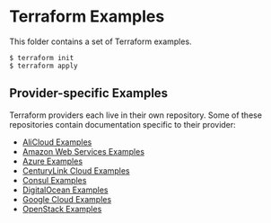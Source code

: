 # Terraform Examples

This folder contains a set of Terraform examples.

```shell
$ terraform init
$ terraform apply
```

## Provider-specific Examples

Terraform providers each live in their own repository. Some of these
repositories contain documentation specific to their provider:

* [AliCloud Examples](https://github.com/terraform-providers/terraform-provider-alicloud/tree/master/examples)
* [Amazon Web Services Examples](https://github.com/terraform-providers/terraform-provider-aws/tree/master/examples)
* [Azure Examples](https://github.com/terraform-providers/terraform-provider-azurerm/tree/master/examples)
* [CenturyLink Cloud Examples](https://github.com/terraform-providers/terraform-provider-clc/tree/master/examples)
* [Consul Examples](https://github.com/terraform-providers/terraform-provider-consul/tree/master/examples)
* [DigitalOcean Examples](https://github.com/terraform-providers/terraform-provider-digitalocean/tree/master/examples)
* [Google Cloud Examples](https://github.com/terraform-providers/terraform-provider-google/tree/master/examples)
* [OpenStack Examples](https://github.com/terraform-providers/terraform-provider-openstack/tree/master/examples)
